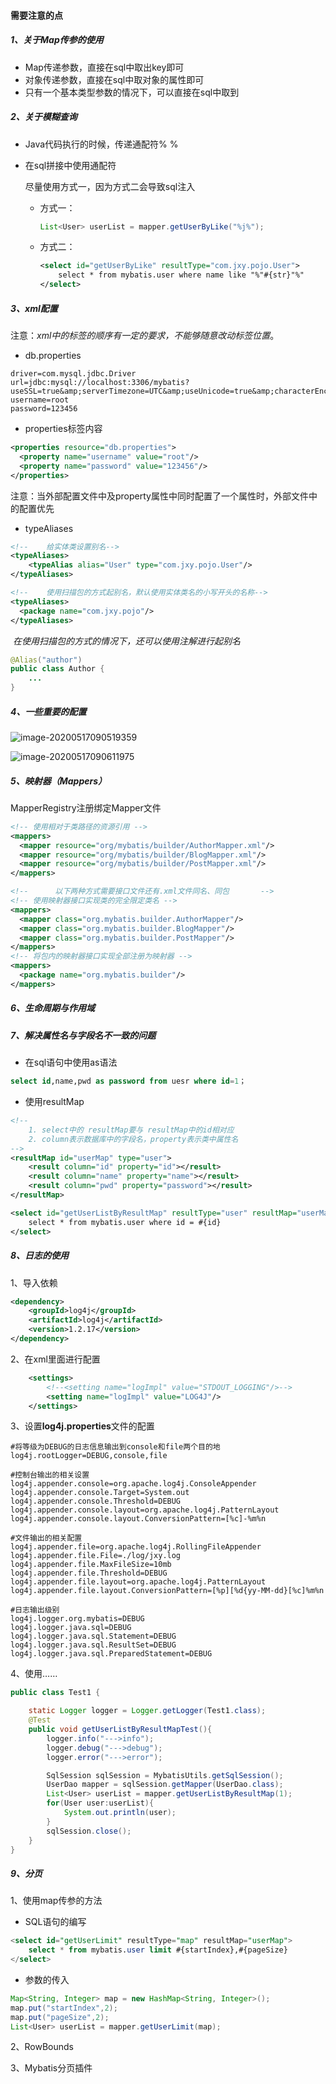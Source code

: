 #### **需要注意的点**

##### 1、关于Map传参的使用

* Map传递参数，直接在sql中取出key即可
* 对象传递参数，直接在sql中取对象的属性即可
* 只有一个基本类型参数的情况下，可以直接在sql中取到

##### 2、关于模糊查询

* Java代码执行的时候，传递通配符% %

* 在sql拼接中使用通配符

  尽量使用方式一，因为方式二会导致sql注入

  * 方式一：

    ```java
    List<User> userList = mapper.getUserByLike("%j%");
    ```

  * 方式二：

    ```xml
    <select id="getUserByLike" resultType="com.jxy.pojo.User">
        select * from mybatis.user where name like "%"#{str}"%"
    </select>
    ```

##### 3、xml配置

注意：*xml中的标签的顺序有一定的要求，不能够随意改动标签位置*。

- db.properties

```
driver=com.mysql.jdbc.Driver
url=jdbc:mysql://localhost:3306/mybatis?useSSL=true&amp;serverTimezone=UTC&amp;useUnicode=true&amp;characterEncoding=utf8
username=root
password=123456
```

- properties标签内容

```xml
<properties resource="db.properties">
  <property name="username" value="root"/>
  <property name="password" value="123456"/>
</properties>
```

​       注意：当外部配置文件中及property属性中同时配置了一个属性时，外部文件中的配置优先

- typeAliases

```xml
<!--    给实体类设置别名-->
<typeAliases>
    <typeAlias alias="User" type="com.jxy.pojo.User"/>
</typeAliases>
```

```xml
<!--    使用扫描包的方式起别名，默认使用实体类名的小写开头的名称-->
<typeAliases>
  <package name="com.jxy.pojo"/>
</typeAliases>
```

​        *在使用扫描包的方式的情况下，还可以使用注解进行起别名*

```java
@Alias("author")
public class Author {
    ...
}
```

##### 4、一些重要的配置

![image-20200517090519359](C:\Users\10715\AppData\Roaming\Typora\typora-user-images\image-20200517090519359.png)

![image-20200517090611975](C:\Users\10715\AppData\Roaming\Typora\typora-user-images\image-20200517090611975.png)

##### 5、映射器（Mappers）

MapperRegistry注册绑定Mapper文件

```xml
<!-- 使用相对于类路径的资源引用 -->
<mappers>
  <mapper resource="org/mybatis/builder/AuthorMapper.xml"/>
  <mapper resource="org/mybatis/builder/BlogMapper.xml"/>
  <mapper resource="org/mybatis/builder/PostMapper.xml"/>
</mappers>

<!--      以下两种方式需要接口文件还有.xml文件同名、同包       -->
<!-- 使用映射器接口实现类的完全限定类名 -->
<mappers>
  <mapper class="org.mybatis.builder.AuthorMapper"/>
  <mapper class="org.mybatis.builder.BlogMapper"/>
  <mapper class="org.mybatis.builder.PostMapper"/>
</mappers>
<!-- 将包内的映射器接口实现全部注册为映射器 -->
<mappers>
  <package name="org.mybatis.builder"/>
</mappers>
```

##### 6、生命周期与作用域

##### 7、解决属性名与字段名不一致的问题

* 在sql语句中使用as语法

```sql
select id,name,pwd as password from uesr where id=1；
```

* 使用resultMap

```xml
<!-- 
	1. select中的 resultMap要与 resultMap中的id相对应
	2. column表示数据库中的字段名，property表示类中属性名
-->
<resultMap id="userMap" type="user">
    <result column="id" property="id"></result>
    <result column="name" property="name"></result>
    <result column="pwd" property="password"></result>
</resultMap>

<select id="getUserListByResultMap" resultType="user" resultMap="userMap">
    select * from mybatis.user where id = #{id}
</select>
```

##### 8、日志的使用

1、导入依赖

```xml
<dependency>
    <groupId>log4j</groupId>
    <artifactId>log4j</artifactId>
    <version>1.2.17</version>
</dependency>
```

2、在xml里面进行配置

```xml
    <settings>
        <!--<setting name="logImpl" value="STDOUT_LOGGING"/>-->
        <setting name="logImpl" value="LOG4J"/>
    </settings>
```

3、设置**log4j.properties**文件的配置

```
#将等级为DEBUG的日志信息输出到console和file两个目的地
log4j.rootLogger=DEBUG,console,file

#控制台输出的相关设置
log4j.appender.console=org.apache.log4j.ConsoleAppender
log4j.appender.console.Target=System.out
log4j.appender.console.Threshold=DEBUG
log4j.appender.console.layout=org.apache.log4j.PatternLayout
log4j.appender.console.layout.ConversionPattern=[%c]-%m%n

#文件输出的相关配置
log4j.appender.file=org.apache.log4j.RollingFileAppender
log4j.appender.file.File=./log/jxy.log
log4j.appender.file.MaxFileSize=10mb
log4j.appender.file.Threshold=DEBUG
log4j.appender.file.layout=org.apache.log4j.PatternLayout
log4j.appender.file.layout.ConversionPattern=[%p][%d{yy-MM-dd}[%c]%m%n

#日志输出级别
log4j.logger.org.mybatis=DEBUG
log4j.logger.java.sql=DEBUG
log4j.logger.java.sql.Statement=DEBUG
log4j.logger.java.sql.ResultSet=DEBUG
log4j.logger.java.sql.PreparedStatement=DEBUG
```

4、使用……

```java
public class Test1 {

    static Logger logger = Logger.getLogger(Test1.class);
    @Test
    public void getUserListByResultMapTest(){
        logger.info("--->info");
        logger.debug("--->debug");
        logger.error("--->error");

        SqlSession sqlSession = MybatisUtils.getSqlSession();
        UserDao mapper = sqlSession.getMapper(UserDao.class);
        List<User> userList = mapper.getUserListByResultMap(1);
        for(User user:userList){
            System.out.println(user);
        }
        sqlSession.close();
    }
}
```

##### 9、分页

1、使用map传参的方法

* SQL语句的编写

```sql
<select id="getUserLimit" resultType="map" resultMap="userMap">
    select * from mybatis.user limit #{startIndex},#{pageSize}
</select>
```

* 参数的传入

```java
Map<String, Integer> map = new HashMap<String, Integer>();
map.put("startIndex",2);
map.put("pageSize",2);
List<User> userList = mapper.getUserLimit(map);
```

2、RowBounds

3、Mybatis分页插件